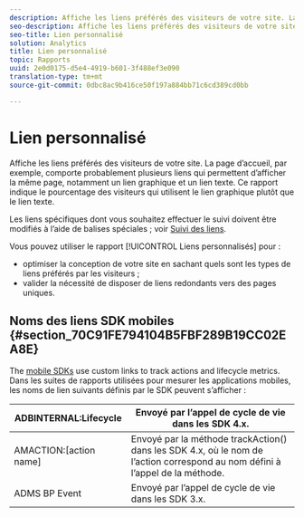 ```yaml
---
description: Affiche les liens préférés des visiteurs de votre site. La page d’accueil, par exemple, comporte probablement plusieurs liens qui permettent d’afficher la même page, notamment un lien graphique et un lien texte. Ce rapport indique le pourcentage des visiteurs qui utilisent le lien graphique plutôt que le lien texte.
seo-description: Affiche les liens préférés des visiteurs de votre site. La page d’accueil, par exemple, comporte probablement plusieurs liens qui permettent d’afficher la même page, notamment un lien graphique et un lien texte. Ce rapport indique le pourcentage des visiteurs qui utilisent le lien graphique plutôt que le lien texte.
seo-title: Lien personnalisé
solution: Analytics
title: Lien personnalisé
topic: Rapports
uuid: 2e0d0175-d5e4-4919-b601-3f488ef3e090
translation-type: tm+mt
source-git-commit: 0dbc8ac9b416ce50f197a884bb71c6cd389cd0bb

---
```



# Lien personnalisé

Affiche les liens préférés des visiteurs de votre site. La page d’accueil, par exemple, comporte probablement plusieurs liens qui permettent d’afficher la même page, notamment un lien graphique et un lien texte. Ce rapport indique le pourcentage des visiteurs qui utilisent le lien graphique plutôt que le lien texte.

Les liens spécifiques dont vous souhaitez effectuer le suivi doivent être modifiés à l’aide de balises spéciales ; voir [Suivi des liens](https://marketing.adobe.com/resources/help/en_US/sc/implement/c_linktracking.html).

Vous pouvez utiliser le rapport [!UICONTROL Liens personnalisés] pour :

* optimiser la conception de votre site en sachant quels sont les types de liens préférés par les visiteurs ;
* valider la nécessité de disposer de liens redondants vers des pages uniques.

## Noms des liens SDK mobiles {#section_70C91FE794104B5FBF289B19CC02EA8E}

The [mobile SDKs](https://marketing.adobe.com/resources/help/en_US/mobile/home.html) use custom links to track actions and lifecycle metrics. Dans les suites de rapports utilisées pour mesurer les applications mobiles, les noms de lien suivants définis par le SDK peuvent s’afficher :

| ADBINTERNAL:Lifecycle | Envoyé par l’appel de cycle de vie dans les SDK 4.x. |
|---|---|
| AMACTION:[action name] | Envoyé par la méthode trackAction() dans les SDK 4.x, où le nom de l’action correspond au nom défini à l’appel de la méthode. |
| ADMS BP Event | Envoyé par l’appel de cycle de vie dans les SDK 3.x. |

